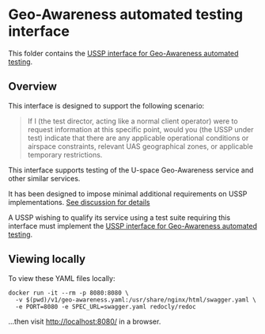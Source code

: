 # Geo-Awareness automated testing interface

This folder contains the [USSP interface for Geo-Awareness automated testing](v1/geo-awareness.yaml).

## Overview

This interface is designed to support the following scenario:
> If I (the test director, acting like a normal client operator) were to request information at this specific point, would you (the USSP under test) indicate that there are any applicable operational conditions or airspace constraints, relevant UAS geographical zones, or applicable temporary restrictions.

This interface supports testing of the U-space Geo-Awareness service and other similar services.

It has been designed to impose minimal additional requirements on USSP
implementations.
[See discussion for details](https://github.com/interuss/dss/pull/809#discussion_r982930704)

A USSP wishing to qualify its service using a test suite requiring this
interface must implement the
[USSP interface for Geo-Awareness automated testing](v1/geo-awareness.yaml).

## Viewing locally
To view these YAML files locally:

```shell script
docker run -it --rm -p 8080:8080 \
  -v $(pwd)/v1/geo-awareness.yaml:/usr/share/nginx/html/swagger.yaml \
  -e PORT=8080 -e SPEC_URL=swagger.yaml redocly/redoc
```

...then visit [http://localhost:8080/](http://localhost:8080/) in a browser.
